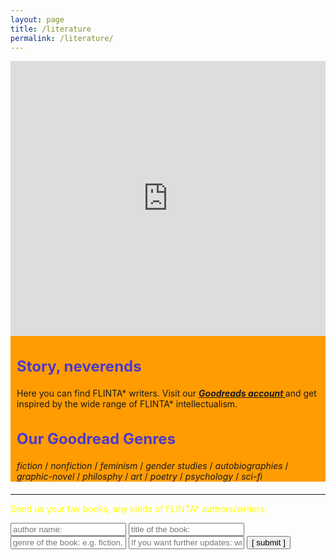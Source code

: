 ```yaml
---
layout: page
title: /literature
permalink: /literature/
---
```

<style>
   
h2 {color:#4C39CA; font-size: 24px;
    }
    
.bodycontents {background-color: #FF9C01;

    }
.maintext {margin: 10px 10px 20px 10px;}

.div-book-month-title{
    font-family: 'Saira Stencil One', cursive;
    font-size: 24px;
    margin: 0px;
}

</style>
  
  
<div class="bodycontents">
   <div class="bookmonth"><iframe name="book-month" left="1px;" right="0px;" border-style: none; width="100%" height="440px;" margin="5px;" frameborder="0" allowfullscreen="" src="https://commaneverends.github.io/commasmonth/2021-03-book.html"></iframe></div>

<div class="maintext">
<h2> Story, neverends </h2>
Here you can find FLINTA* writers. Visit our <span style="font-weight: bold; font-style: italic;"><a href="https://www.goodreads.com/user/show/104617976-commaneverends" target="_blank"> Goodreads account </a></span> and get inspired by the wide range of FLINTA* intellectualism.

<h2>Our Goodread Genres</h2>
<em>fiction</em> / <em>nonfiction</em> / <em>feminism</em> / <em>gender studies</em> / <em>autobiographies</em> / <em>graphic-novel</em> / <em>philosphy</em> / <em>art</em> / <em>poetry</em> / <em>psychology</em> / <em>sci-fi</em>
&nbsp;
</div>

</div>

---
         
<font color='yellow'> Send us your fav books, any kinds of FLINTA* authors/writers. </font> 

<script data-cfasync="false" type="text/javascript" src="form-submission-handler.js"></script>

<form class="gform" method="POST" id="car_request_form" role="form" action="https://script.google.com/macros/s/AKfycbxZYxmzxIl79dR-rQUCo9aGwTDu6YRiD4gfXFWv5w/exec" target="after" onsubmit="close()">
  
<form>
  <input type="text" id="name" name="authorname" placeholder="author name:" autocomplete="off">
  <input type="text" id="title" name="booktitle" placeholder="title of the book:" autocomplete="off">
  <input type="text" id="genre" name="bookgenre" placeholder="genre of the book: e.g. fiction, nonfiction, feminism, gender studies, autobiographies, graphic-novel, philosphy, art, poetry, psychology, sci-fi, other" autocomplete="off">
  <input type="text" id="email" name="subscription" placeholder="If you want further updates: write your email address here" autocomplete="off">  
  <input type="submit" value="[ submit ]" onclick="displayThanks()">  
 
</form>

<iframe id="after" name="after" frameborder="0" onmousewheel="" width="100%" height="0.1" style="background: transparent; border: none;">
</iframe>

<div style="display:none" class="thanks_message">
<span id="span_thanks"> Thanks for your support. See you again! </span>
</div>

<script>
function close() {
    document.querySelector('#after').addEventListener('load', function() {
        window.close();
    });
  }
function displayThanks() {
   var span_Text = document.getElementById("span_thanks").innerText;
   alert (span_Text);
}
</script>
